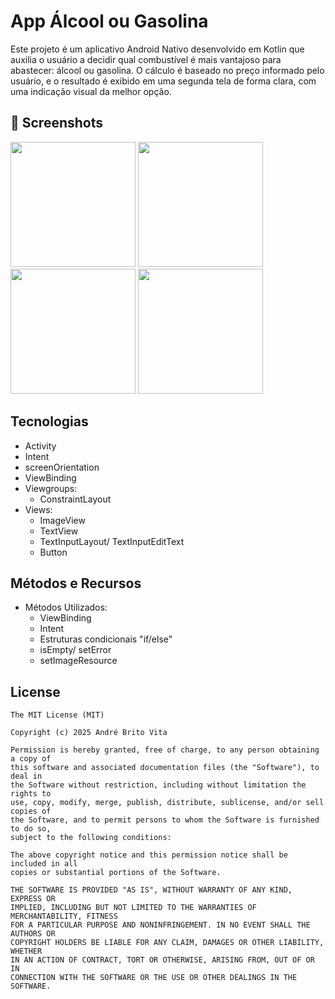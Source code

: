 # App Álcool ou Gasolina
Este projeto é um aplicativo Android Nativo desenvolvido em Kotlin que auxilia o usuário a decidir qual combustível é mais vantajoso para abastecer: álcool ou gasolina. O cálculo é baseado no preço informado pelo usuário, e o resultado é exibido em uma segunda tela de forma clara, com uma indicação visual da melhor opção.

## :camera_flash: Screenshots
<!-- You can add more screenshots here if you like -->
<img src="https://github.com/user-attachments/assets/48bf52bb-3e7b-4c28-8370-691ea680b365" width=200/> <img src="https://github.com/user-attachments/assets/01bbc27c-6d4d-49d9-92d5-16d85a655593" width=200/> <img src="https://github.com/user-attachments/assets/4dcaf140-d6dc-4da0-9690-f4ed6add3b6a" width=200/> <img src="https://github.com/user-attachments/assets/53a8d365-2410-41dd-a669-8b77233bbf06" width=200/>

## Tecnologias
- Activity
- Intent
- screenOrientation
- ViewBinding
- Viewgroups:
  - ConstraintLayout
- Views:
  - ImageView
  - TextView
  - TextInputLayout/ TextInputEditText
  - Button
 
## Métodos e Recursos
- Métodos Utilizados:
  - ViewBinding
  - Intent
  - Estruturas condicionais "if/else"
  - isEmpty/ setError
  - setImageResource

## License
```
The MIT License (MIT)

Copyright (c) 2025 André Brito Vita

Permission is hereby granted, free of charge, to any person obtaining a copy of
this software and associated documentation files (the "Software"), to deal in
the Software without restriction, including without limitation the rights to
use, copy, modify, merge, publish, distribute, sublicense, and/or sell copies of
the Software, and to permit persons to whom the Software is furnished to do so,
subject to the following conditions:

The above copyright notice and this permission notice shall be included in all
copies or substantial portions of the Software.

THE SOFTWARE IS PROVIDED "AS IS", WITHOUT WARRANTY OF ANY KIND, EXPRESS OR
IMPLIED, INCLUDING BUT NOT LIMITED TO THE WARRANTIES OF MERCHANTABILITY, FITNESS
FOR A PARTICULAR PURPOSE AND NONINFRINGEMENT. IN NO EVENT SHALL THE AUTHORS OR
COPYRIGHT HOLDERS BE LIABLE FOR ANY CLAIM, DAMAGES OR OTHER LIABILITY, WHETHER
IN AN ACTION OF CONTRACT, TORT OR OTHERWISE, ARISING FROM, OUT OF OR IN
CONNECTION WITH THE SOFTWARE OR THE USE OR OTHER DEALINGS IN THE SOFTWARE.
```
